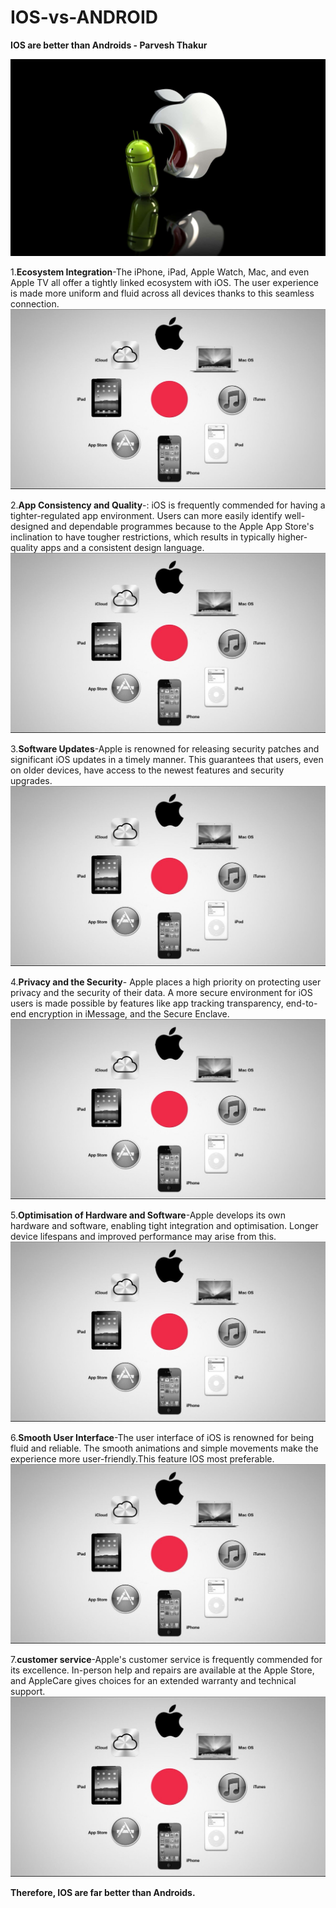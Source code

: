 # IOS-vs-ANDROID

**IOS are better than Androids - Parvesh Thakur**

<img src="images/apple eating android.jpg">

1.**Ecosystem Integration**-The iPhone, iPad, Apple Watch, Mac, and even Apple TV all offer a tightly linked ecosystem with iOS. The user experience is made more uniform and fluid across all devices thanks to this seamless connection.
<img src="images/ecosystem apple.jpg">


2.**App Consistency and Quality**-: iOS is frequently commended for having a tighter-regulated app environment. Users can more easily identify well-designed and dependable programmes because to the Apple App Store's inclination to have tougher restrictions, which results in typically higher-quality apps and a consistent design language.
<img src="images/ecosystem apple.jpg">

3.**Software Updates**-Apple is renowned for releasing security patches and significant iOS updates in a timely manner. This guarantees that users, even on older devices, have access to the newest features and security upgrades.
<img src="images/ecosystem apple.jpg">

4.**Privacy and the Security**- Apple places a high priority on protecting user privacy and the security of their data. A more secure environment for iOS users is made possible by features like app tracking transparency, end-to-end encryption in iMessage, and the Secure Enclave.
<img src="images/ecosystem apple.jpg">

5.**Optimisation of Hardware and Software**-Apple develops its own hardware and software, enabling tight integration and optimisation. Longer device lifespans and improved performance may arise from this.
<img src="images/ecosystem apple.jpg">

6.**Smooth User Interface**-The user interface of iOS is renowned for being fluid and reliable. The smooth animations and simple movements make the experience more user-friendly.This feature IOS most preferable.
<img src="images/ecosystem apple.jpg">

7.**customer service**-Apple's customer service is frequently commended for its excellence. In-person help and repairs are available at the Apple Store, and AppleCare gives choices for an extended warranty and technical support.  
<img src="images/ecosystem apple.jpg">

**Therefore, IOS are far better than Androids.**
